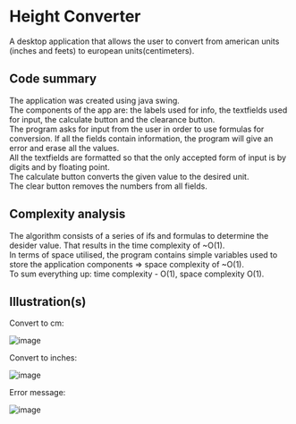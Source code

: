 # Height Converter

A desktop application that allows the user to convert from american units (inches and feets) to european units(centimeters).

## Code summary
The application was created using java swing. <br/>
The components of the app are: the labels used for info, the textfields used for input, the calculate button and the clearance button. <br/>
The program asks for input from the user in order to use formulas for conversion. If all the fields contain information, the program will give an error and erase all the values.<br/>
All the textfields are formatted so that the only accepted form of input is by digits and by floating point.<br/>
The calculate button converts the given value to the desired unit. <br/>
The clear button removes the numbers from all fields.


## Complexity analysis
The algorithm consists of a series of ifs and formulas to determine the desider value. That results in the time complexity of ~O(1). <br/>
In terms of space utilised, the program contains simple variables used to store the application components => space complexity of ~O(1). <br/>
To sum everything up: time complexity - O(1), space complexity O(1). <br/>

## Illustration(s)

Convert to cm:

![image](https://github.com/Rares8921/Projects/blob/master/2019/Java/Height%20Converter/toCm.png?raw=true)

Convert to inches:

![image](https://github.com/Rares8921/Projects/blob/master/2019/Java/Height%20Converter/toInches.png?raw=true)

Error message:

![image](https://github.com/Rares8921/Projects/blob/master/2019/Java/Height%20Converter/errorMessage.png?raw=true)
